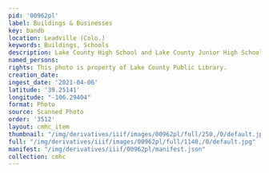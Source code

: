 ```yaml
---
pid: '00962pl'
label: Buildings & Businesses
key: bandb
location: Leadville (Colo.)
keywords: Buildings, Schools
description: Lake County High School and Lake County Junior High School
named_persons: 
rights: This photo is property of Lake County Public Library.
creation_date: 
ingest_date: '2021-04-06'
latitude: '39.25141'
longitude: "-106.29404"
format: Photo
source: Scanned Photo
order: '3512'
layout: cmhc_item
thumbnail: "/img/derivatives/iiif/images/00962pl/full/250,/0/default.jpg"
full: "/img/derivatives/iiif/images/00962pl/full/1140,/0/default.jpg"
manifest: "/img/derivatives/iiif/00962pl/manifest.json"
collection: cmhc
---
```

